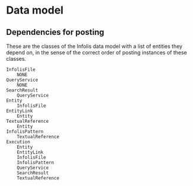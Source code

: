 Data model
==========


Dependencies for posting
------------------------

These are the classes of the Infolis data model with a list of entities
they depend on, in the sense of the correct order of posting instances
of these classes.

```
InfolisFile
    NONE
QueryService
    NONE
SearchResult
    QueryService
Entity
    InfolisFile
EntityLink
    Entity
TextualReference
    Entity
InfolisPattern
    TextualReference
Execution
    Entity
    EntityLink
    InfolisFile
    InfolisPattern
    QueryService
    SearchResult
    TextualReference
```
